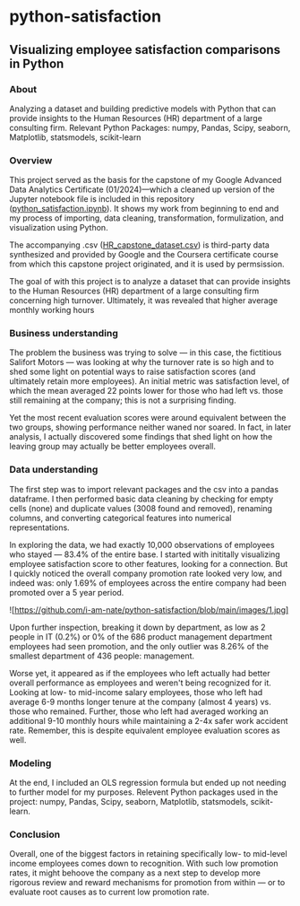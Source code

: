 # python-satisfaction

## Visualizing employee satisfaction comparisons in Python

### About
Analyzing a dataset and building predictive models with Python that can provide insights to the Human Resources (HR) department of a large consulting firm. Relevant Python Packages: numpy, Pandas, Scipy, seaborn, Matplotlib, statsmodels, scikit-learn

### Overview
This project served as the basis for the capstone of my Google Advanced Data Analytics Certificate (01/2024)—which a cleaned up version of the Jupyter notebook file is included in this repository ([python_satisfaction.ipynb](https://github.com/i-am-nate/python-satisfaction/blob/main/python_satisfaction.ipynb)). It shows my work from beginning to end and my process of importing, data cleaning, transformation, formulization, and visualization using Python.

The accompanying .csv ([HR_capstone_dataset.csv](https://github.com/i-am-nate/python-satisfaction/blob/main/HR_capstone_dataset.csv)) is third-party data synthesized and provided by Google and the Coursera certificate course from which this capstone project originated, and it is used by permsission.

The goal of with this project is to analyze a dataset that can provide insights to the Human Resources (HR) department of a large consulting firm concerning high turnover. Ultimately, it was revealed that higher average monthly working hours

### Business understanding
The problem the business was trying to solve — in this case, the fictitious Salifort Motors — was looking at why the turnover rate is so high and to shed some light on potential ways to raise satisfaction scores (and ultimately retain more employees). An initial metric was satisfaction level, of which the mean averaged 22 points lower for those who had left vs. those still remaining at the company; this is not a surprising finding.

Yet the most recent evaluation scores were around equivalent between the two groups, showing performance neither waned nor soared. In fact, in later analysis, I actually discovered some findings that shed light on how the leaving group may actually be better employees overall.

### Data understanding
The first step was to import relevant packages and the csv into a pandas dataframe. I then performed basic data cleaning by checking for empty cells (none) and duplicate values (3008 found and removed), renaming columns, and converting categorical features into numerical representations.

In exploring the data, we had exactly 10,000 observations of employees who stayed — 83.4% of the entire base. I started with inititally visualizing employee satisfaction score to other features, looking for a connection. But I quickly noticed the overall company promotion rate looked very low, and indeed was: only 1.69% of employees across the entire company had been promoted over a 5 year period.

![https://github.com/i-am-nate/python-satisfaction/blob/main/images/1.jpg]

Upon further inspection, breaking it down by department, as low as 2 people in IT (0.2%) or 0% of the 686 product management department employees had seen promotion, and the only outlier was 8.26% of the smallest department of 436 people: management.

Worse yet, it appeared as if the employees who left actually had better overall performance as employees and weren't being recognized for it. Looking at low- to mid-income salary employees, those who left had average 6-9 months longer tenure at the company (almost 4 years) vs. those who remained. Further, those who left had averaged working an additional 9-10 monthly hours while maintaining a 2-4x safer work accident rate. Remember, this is despite equivalent employee evaluation scores as well.

### Modeling
At the end, I included an OLS regression formula but ended up not needing to further model for my purposes. Relevent Python packages used in the project: numpy, Pandas, Scipy, seaborn, Matplotlib, statsmodels, scikit-learn.

### Conclusion
Overall, one of the biggest factors in retaining specifically low- to mid-level income employees comes down to recognition. With such low promotion rates, it might behoove the company as a next step to develop more rigorous review and reward mechanisms for promotion from within — or to evaluate root causes as to current low promotion rate.
